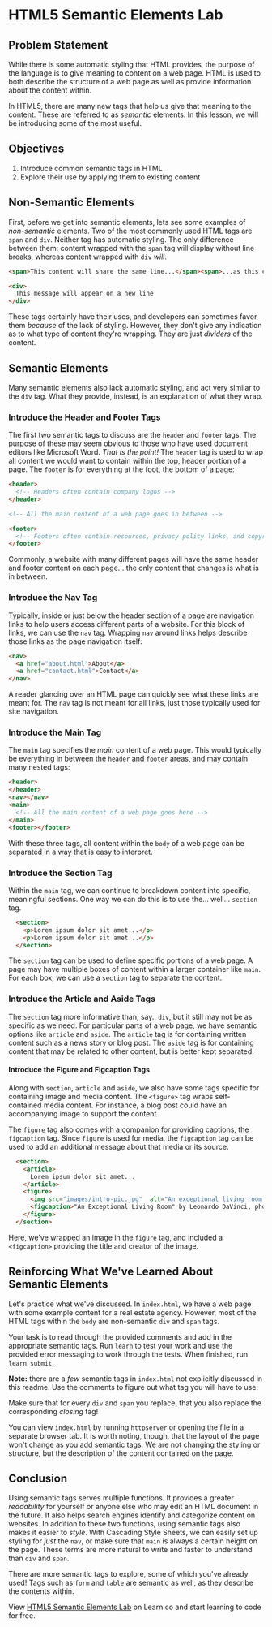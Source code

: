 # HTML5 Semantic Elements Lab

## Problem Statement

While there is some automatic styling that HTML provides, the purpose of the
language is to give meaning to content on a web page. HTML is used to both
describe the structure of a web page as well as provide information about the
content within.

In HTML5, there are many new tags that help us give that meaning to the content.
These are referred to as _semantic_ elements. In this lesson, we will be
introducing some of the most useful.

## Objectives

1. Introduce common semantic tags in HTML
2. Explore their use by applying them to existing content

## Non-Semantic Elements

First, before we get into semantic elements, lets see some examples of
_non-semantic_ elements. Two of the most commonly used HTML tags are `span` and
`div`. Neither tag has automatic styling. The only difference between them:
content wrapped with the `span` tag will display without line breaks, whereas
content wrapped with `div` _will_.

```html
<span>This content will share the same line...</span><span>...as this content</span>

<div>
  This message will appear on a new line
</div>
```

These tags certainly have their uses, and developers can sometimes favor them
_because_ of the lack of styling. However, they don't give any indication as to
what type of content they're wrapping. They are just _dividers_ of the content.

## Semantic Elements

Many semantic elements also lack automatic styling, and act very similar to the
`div` tag.  What they provide, instead, is an explanation of what they wrap.

### Introduce the Header and Footer Tags

The first two semantic tags to discuss are the `header` and `footer` tags. The
purpose of these may seem obvious to those who have used document editors like
Microsoft Word. _That is the point!_ The `header` tag is used to wrap all
content we would want to contain within the top, header portion of a page. The
`footer` is for everything at the foot, the bottom of a page:

```html
<header>
  <!-- Headers often contain company logos -->
</header>

<!-- All the main content of a web page goes in between -->

<footer>
  <!-- Footers often contain resources, privacy policy links, and copyright information -->
</footer>
```

Commonly, a website with many different pages will have the same header and
footer content on each page... the only content that changes is what is in
between.

### Introduce the Nav Tag

Typically, inside or just below the header section of a page are navigation
links to help users access different parts of a website. For this block of
links, we can use the `nav` tag. Wrapping `nav` around links helps describe
those links as the page navigation itself:

```html
<nav>
  <a href="about.html">About</a>
  <a href="contact.html">Contact</a>
</nav>
```

A reader glancing over an HTML page can quickly see what these links are meant
for. The `nav` tag is not meant for all links, just those typically used for
site navigation.

### Introduce the Main Tag

The `main` tag specifies the _main_ content of a web page.  This would typically
be everything in between the `header` and `footer` areas, and may contain many
nested tags:

```html
<header>
</header>
<nav></nav>
<main>
  <!-- All the main content of a web page goes here -->
</main>
<footer></footer>
```

With these three tags, all content within the `body` of a web page can be
separated in a way that is easy to interpret.

### Introduce the Section Tag

Within the `main` tag, we can continue to breakdown content into specific,
meaningful sections. One way we can do this is to use the... well... `section` tag.

```html
  <section>
    <p>Lorem ipsum dolor sit amet...</p>
    <p>Lorem ipsum dolor sit amet...</p>
  </section>
```

The `section` tag can be used to define specific portions of a web page. A page
may have multiple boxes of content within a larger container like `main`. For
each box, we can use a `section` tag to separate the content.

### Introduce the Article and Aside Tags

The `section` tag more informative than, say.. `div`, but it still may not be as
specific as we need.  For particular parts of a web page, we have semantic
options like `article` and `aside`. The `article` tag is for containing written
content such as a news story or blog post. The `aside` tag is for containing
content that may be related to other content, but is better kept separated.

#### Introduce the Figure and Figcaption Tags

Along with `section`, `article` and `aside`, we also have some tags specific for
containing image and media content. The `<figure>` tag wraps self-contained
media content. For instance, a blog post could have an accompanying image to
support the content.

The `figure` tag also comes with a companion for providing captions, the
`figcaption` tag.  Since `figure` is used for media, the `figcaption` tag can be
used to add an additional message about that media or its source.

```html
  <section>
    <article>
      Lorem ipsum dolor sit amet...
    </article>
    <figure>
      <img src="images/intro-pic.jpg"  alt="An exceptional living room." title="Welcome to Exceptional Living Rooms">
      <figcaption>"An Exceptional Living Room" by Leonardo DaVinci, photograph</figcaption>
    </figure>
  </section>
```

Here, we've wrapped an image in the `figure` tag, and included a `<figcaption>`
providing the title and creator of the image.

## Reinforcing What We've Learned About Semantic Elements

Let's practice what we've discussed. In `index.html`, we have a web page with
some example content for a real estate agency. However, most of the HTML tags
within the `body` are non-semantic `div` and `span` tags.

Your task is to read through the provided comments and add in the appropriate
semantic tags. Run `learn` to test your work and use the provided error
messaging to work through the tests. When finished, run `learn submit`.

**Note:** there are a _few_ semantic tags in `index.html` not explicitly discussed in this
readme. Use the comments to figure out what tag you will have to use.

Make sure that for every `div` and `span` you replace, that you also replace the
corresponding _closing_ tag!

You can view `index.html` by running `httpserver` or opening the file in a
separate browser tab.  It is worth noting, though, that the layout of the page
won't change as you add semantic tags. We are not changing the styling or
structure, but the description of the content contained on the page.

## Conclusion

Using semantic tags serves multiple functions. It provides a greater
_readability_ for yourself or anyone else who may edit an HTML document in the
future. It also helps search engines identify and categorize content on
websites. In addition to these two functions, using semantic tags also makes it
easier to _style_. With Cascading Style Sheets, we can easily set up styling for
_just_ the `nav`, or make sure that `main` is always a certain height on the
page. These terms are more natural to write and faster to understand than `div`
and `span`.

There are more semantic tags to explore, some of which you've already used! Tags
such as `form` and `table` are semantic as well, as they describe the contents
within.

<p data-visibility='hidden'>View <a href='https://learn.co/lessons/html5-semantic-containers-code-along' title='HTML5 Semantic Containers Code-along'>HTML5 Semantic Elements Lab</a> on Learn.co and start learning to code for free.</p>
